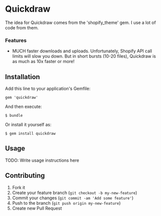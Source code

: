 # Quickdraw

The idea for Quickdraw comes from the 'shopify_theme' gem. I use a lot of code from them.

### Features

- MUCH faster downloads and uploads. Unfortunately, Shopify API call limits will slow you down. But in short bursts (10-20 files), Quickdraw is as much as 10x faster or more!

## Installation

Add this line to your application's Gemfile:

    gem 'quickdraw'

And then execute:

    $ bundle

Or install it yourself as:

    $ gem install quickdraw

## Usage

TODO: Write usage instructions here

## Contributing

1. Fork it
2. Create your feature branch (`git checkout -b my-new-feature`)
3. Commit your changes (`git commit -am 'Add some feature'`)
4. Push to the branch (`git push origin my-new-feature`)
5. Create new Pull Request
